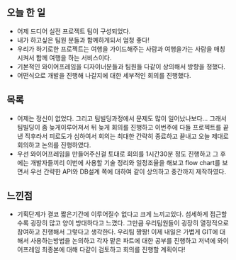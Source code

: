 ## 오늘 한 일
- 어제 드디어 실전 프로젝트 팀이 구성되었다.
- 내가 하고싶은 팀원 분들과 함꼐하게되서 엄청 좋다!
- 우리가 하기로한 프로젝트는 여행을 가이드해주는 사람과 여행을가는 사람을 매칭시켜서 함께 여행을 하는 서비스이다.
- 기본적인 와이어프레임을 디자이너분들과 팀원들 다같이 상의해서 방향을 정했다.
- 어떤식으로 개발을 진행해 나갈지에 대한 세부적인 회의를 진행했다.

## 목록
- 어제는 정신이 없었다. 그리고 팀빌딩과정에서 문제도 많이 일어났나보다... 그래서 팀빌딩이 좀 늦게이루어져서 뒤 늦게 회의를 진행하고 이번주에 다들 프로젝트를 끝낸 직후라서 피로도가 심하여서 회의는 최대한 간략히 종료하고 끝내고 오늘 제대로 회의하고 논의를 진행하였다.
- 우선 와이어프레임을 만들어주신걸 토대로 회의를 1시간30분 정도 진행하고 그 후에는 개발자들끼리 이번에 사용할 기술 정리와 일정조율을 해보고 flow chart를 보면서 우선 간략한 API와 DB설계 쪽에 대하여 같이 상의하고 중간까지 제작하였다.

## 느낀점
- 기획단계가 결코 짧은기간에 이루어질수 없다고 크게 느끼고있다. 섬세하게 접근할수록 굉장히 많고 양이 방대하다고 느꼈다. 그만큼 우리팀원들이 굉장히 열정적으로 참여하고 진행해서 그렇다고 생각한다. 우리팀 짱짱! 이제 내일은 가볍게 GIT에 대해서 사용하는방법을 논의하고 각자 맡은 파트에 대한 공부를 진행하고 저녁에 와이어프레임 최종본에 대해 다같이 검토하고 회의를 진행할 계획이다!
